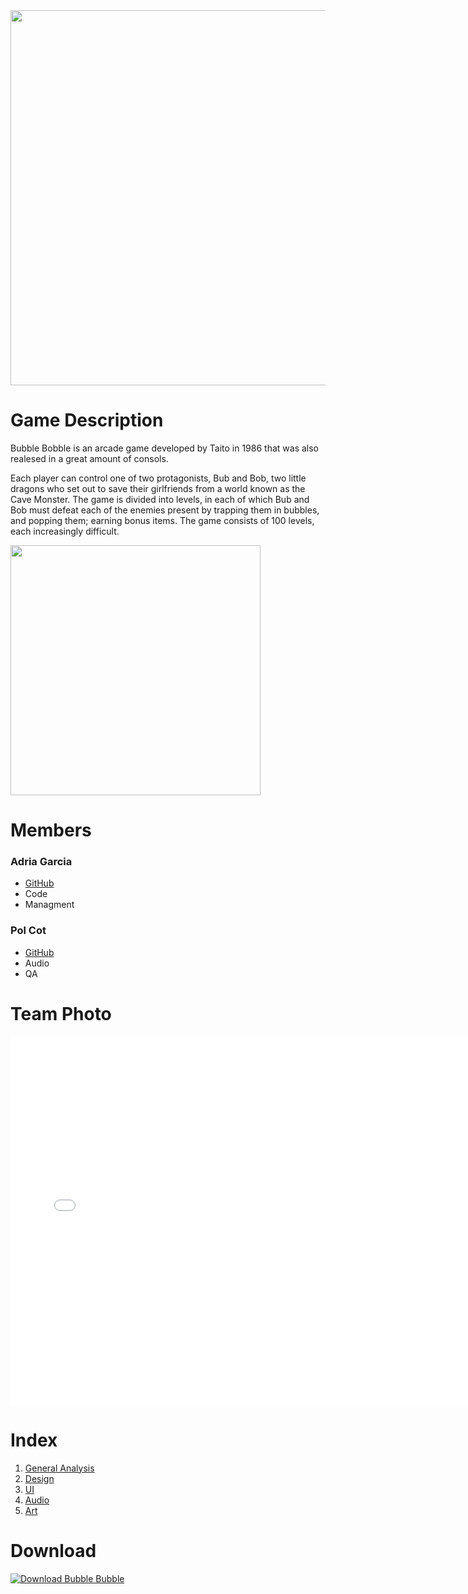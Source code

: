 <img src="https://vgs-media.s3.ca-central-1.amazonaws.com/monthly_2021_09/bubble-bobble-logo.png.3dc539c19bcdcad43cfe7078e362bf28.png" width="600">


# Game Description
Bubble Bobble is an arcade game developed by Taito in 1986 that was also realesed in a great amount of consols. 

Each player can control one of two protagonists, Bub and Bob, two little dragons who set out to save their girlfriends from a world known as the Cave Monster. The game is divided into levels, in each of which Bub and Bob must defeat each of the enemies present by trapping them in bubbles, and popping them; earning bonus items. The game consists of 100 levels, each increasingly difficult.

<img src="https://bipbipbar.dk/wp-content/uploads/2022/01/IMG_5943.gif" width="400">

# Members

### Adria Garcia
* [GitHub](https://github.com/XeivUPC)
* Code
* Managment

### Pol Cot
* [GitHub](https://github.com/crem4)
* Audio
* QA

# Team Photo
<iframe width="740" height="590" src="[https://www.youtube.com/embed/yBFzOEv0snY](https://www.youtube.com/watch?v=vOV2MCGLjrg)" frameborder="0" allowfullscreen></iframe>


# Index

1. [General Analysis](https://github.com/XeivUPC/Bubble-Bobble-Project/wiki/General-Analysis)
2. [Design](https://github.com/XeivUPC/Bubble-Bobble-Project/wiki/Design)
3. [UI](https://github.com/XeivUPC/Bubble-Bobble-Project/wiki/UI)
4. [Audio](https://github.com/XeivUPC/Bubble-Bobble-Project/wiki/Audio)
5. [Art](https://github.com/XeivUPC/Bubble-Bobble-Project/wiki/Art)

# Download

[![Download Bubble Bubble](https://img.shields.io/badge/download-BubbleBobble.zip-blue?style=for-the-badge)](https://github.com/XeivUPC/Bubble-Bobble-Project/releases/latest/download/BubbleGames_BubbleBobble_v0.5.zip)
